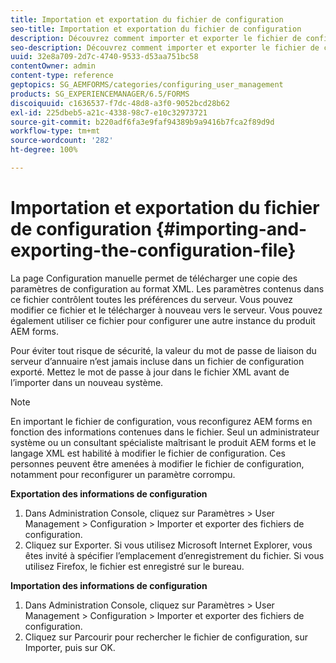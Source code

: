 ```yaml
---
title: Importation et exportation du fichier de configuration
seo-title: Importation et exportation du fichier de configuration
description: Découvrez comment importer et exporter le fichier de configuration afin de modifier les préférences du serveur ou de configurer une autre instance de produit de formulaire AEM.
seo-description: Découvrez comment importer et exporter le fichier de configuration afin de modifier les préférences du serveur ou de configurer une autre instance de produit de formulaire AEM.
uuid: 32e8a709-2d7c-4740-9533-d53aa751bc58
contentOwner: admin
content-type: reference
geptopics: SG_AEMFORMS/categories/configuring_user_management
products: SG_EXPERIENCEMANAGER/6.5/FORMS
discoiquuid: c1636537-f7dc-48d8-a3f0-9052bcd28b62
exl-id: 225dbeb5-a21c-4338-98c7-e10c32973721
source-git-commit: b220adf6fa3e9faf94389b9a9416b7fca2f89d9d
workflow-type: tm+mt
source-wordcount: '282'
ht-degree: 100%

---
```


# Importation et exportation du fichier de configuration {#importing-and-exporting-the-configuration-file}

La page Configuration manuelle permet de télécharger une copie des paramètres de configuration au format XML. Les paramètres contenus dans ce fichier contrôlent toutes les préférences du serveur. Vous pouvez modifier ce fichier et le télécharger à nouveau vers le serveur. Vous pouvez également utiliser ce fichier pour configurer une autre instance du produit AEM forms.

Pour éviter tout risque de sécurité, la valeur du mot de passe de liaison du serveur d’annuaire n’est jamais incluse dans un fichier de configuration exporté. Mettez le mot de passe à jour dans le fichier XML avant de l’importer dans un nouveau système.

>[!NOTE]
>
>En important le fichier de configuration, vous reconfigurez AEM forms en fonction des informations contenues dans le fichier. Seul un administrateur système ou un consultant spécialiste maîtrisant le produit AEM forms et le langage XML est habilité à modifier le fichier de configuration. Ces personnes peuvent être amenées à modifier le fichier de configuration, notamment pour reconfigurer un paramètre corrompu.

**Exportation des informations de configuration**

1. Dans Administration Console, cliquez sur Paramètres > User Management > Configuration > Importer et exporter des fichiers de configuration.
1. Cliquez sur Exporter. Si vous utilisez Microsoft Internet Explorer, vous êtes invité à spécifier l’emplacement d’enregistrement du fichier. Si vous utilisez Firefox, le fichier est enregistré sur le bureau.

**Importation des informations de configuration**

1. Dans Administration Console, cliquez sur Paramètres > User Management > Configuration > Importer et exporter des fichiers de configuration.
1. Cliquez sur Parcourir pour rechercher le fichier de configuration, sur Importer, puis sur OK.
